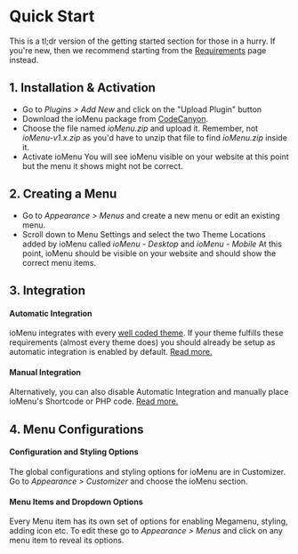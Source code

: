 # Quick Start

This is a tl;dr version of the getting started section for those in a hurry. If you're new, then we recommend starting from the [Requirements](./requirements.md) page instead.

## 1. Installation & Activation

* Go to *Plugins > Add New* and click on the "Upload Plugin" button
* Download the ioMenu package from [CodeCanyon](https://codecanyon.net/downloads).
* Choose the file named *ioMenu.zip* and upload it. Remember, not *ioMenu-v1.x.zip* as you'd have to unzip that file to find *ioMenu.zip* inside it.
* Activate ioMenu
You will see ioMenu visible on your website at this point but the menu it shows might not be correct.

## 2. Creating a Menu

* Go to *Appearance > Menus* and create a new menu or edit an existing menu.
* Scroll down to Menu Settings and select the two Theme Locations added by ioMenu called *ioMenu - Desktop* and *ioMenu - Mobile*
At this point, ioMenu should be visible on your website and should show the correct menu items.


## 3. Integration


#### Automatic Integration

ioMenu integrates with every [well coded theme](./requirements.md). If your theme fulfills these requirements (almost every theme does) you should already be setup as automatic integration is enabled by  default. [Read more.](./integration.md)


#### Manual Integration

Alternatively, you can also disable Automatic Integration and manually place ioMenu's Shortcode or PHP code. [Read more.](./integration.md)


## 4. Menu Configurations

#### Configuration and Styling Options

The global configurations and styling options for ioMenu are in Customizer. Go to *Appearance > Customizer* and choose the ioMenu section.

#### Menu Items and Dropdown Options

Every Menu item has its own set of options for enabling Megamenu, styling, adding icon etc. To edit these go to *Appearance > Menus* and click on any menu item to reveal its options.